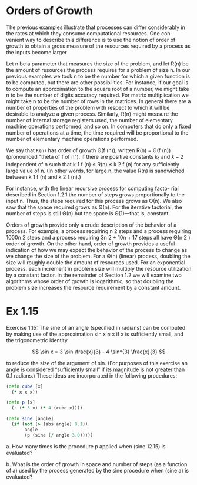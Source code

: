 # Orders of Growth
The previous examples illustrate that processes can differ considerably
in the rates at which they consume computational resources. One con-
venient way to describe this difference is to use the notion of order of
growth to obtain a gross measure of the resources required by a process
as the inputs become larger

Let n be a parameter that measures the size of the problem, and let
R(n) be the amount of resources the process requires for a problem of
size n. In our previous examples we took n to be the number for which
a given function is to be computed, but there are other possibilities. For
instance, if our goal is to compute an approximation to the square root of
a number, we might take n to be the number of digits accuracy required.
For matrix multiplication we might take n to be the number of rows in
the matrices. In general there are a number of properties of the problem
with respect to which it will be desirable to analyze a given process.
Similarly, R(n) might measure the number of internal storage registers
used, the number of elementary machine operations performed, and so
on. In computers that do only a fixed number of operations at a time, the
time required will be proportional to the number of elementary machine
operations performed.

We say that `R(n)` has order of growth Θ(f (n)), written R(n) = Θ(f (n))
(pronounced "theta of f of n"), if there are positive constants $k_{1}$ and $k-{2}$
independent of n such that k 1 f (n) ≤ R(n) ≤ k 2 f (n) for any sufficiently
large value of n. (In other words, for large n, the value R(n) is sandwiched
between k 1 f (n) and k 2 f (n).)

For instance, with the linear recursive process for computing facto-
rial described in Section 1.2.1 the number of steps grows proportionally
to the input n. Thus, the steps required for this process grows as Θ(n).
We also saw that the space required grows as Θ(n). For the iterative
factorial, the number of steps is still Θ(n) but the space is Θ(1)—that
is, constant.

Orders of growth provide only a crude description of the behavior
of a process. For example, a process requiring n 2 steps and a process
requiring 1000n 2 steps and a process requiring 3n 2 + 10n + 17 steps all
have Θ(n 2 ) order of growth. On the other hand, order of growth provides
a useful indication of how we may expect the behavior of the process to
change as we change the size of the problem. For a Θ(n) (linear) process,
doubling the size will roughly double the amount of resources used. For
an exponential process, each increment in problem size will multiply the
resource utilization by a constant factor. In the remainder of Section 1.2
we will examine two algorithms whose order of growth is logarithmic,
so that doubling the problem size increases the resource requirement
by a constant amount.

# Ex 1.15
Exercise 1.15: The sine of an angle (specified in radians)
can be computed by making use of the approximation sin x ≈ x
if x is sufficiently small, and the trigonometric identity

$$ \sin x = 3 \sin \frac{x}{3} - 4 \sin^{3} \frac{x}{3} $$

to reduce the size of the argument of sin. (For purposes of
this exercise an angle is considered “sufficiently small” if its
magnitude is not greater than 0.1 radians.) These ideas are
incorporated in the following procedures:

```clojure
(defn cube [x]
  (* x x x))

(defn p [x]
  (- (* 3 x) (* 4 (cube x))))

(defn sine [angle]
  (if (not (> (abs angle) 0.1))
       angle
       (p (sine (/ angle 3.0)))))
```

a. How many times is the procedure p applied when (sine
12.15) is evaluated?

b. What is the order of growth in space and number of
steps (as a function of a) used by the process generated
by the sine procedure when (sine a) is evaluated?
